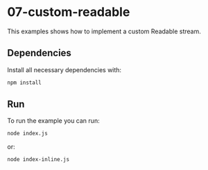 # 07-custom-readable

This examples shows how to implement a custom Readable stream.


## Dependencies

Install all necessary dependencies with:

```bash
npm install
```


## Run

To run the example you can run:

```bash
node index.js
```

or:

```bash
node index-inline.js
```
